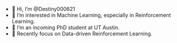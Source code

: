 - 👋 Hi, I’m @Destiny000621
- 👀 I’m interested in Machine Learning, especially in Reinforcement Learning.
- 🌱 I’m an incoming PhD student at UT Austin.
- 🤖 Recently focus on Data-driven Reinforcement Learning.

<!---
Destiny000621/Destiny000621 is a ✨ special ✨ repository because its `README.md` (this file) appears on your GitHub profile.
You can click the Preview link to take a look at your changes.
--->
